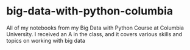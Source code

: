 # big-data-with-python-columbia
All of my notebooks from my Big Data with Python Course at Columbia University. I received an A in the class, and it covers various skills and topics on working with big data

